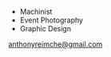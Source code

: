 - Machinist
- Event Photography
- Graphic Design

anthonyreimche@gmail.com

<!---
adminlog/adminlog is a ✨ special ✨ repository because its `README.md` (this file) appears on your GitHub profile.
You can click the Preview link to take a look at your changes.
--->
